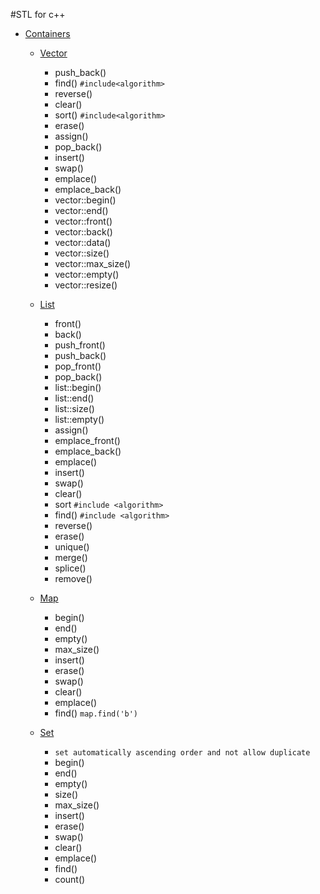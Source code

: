 #STL for c++
- [Containers](https://cplusplus.com/reference/stl)
    - [Vector](https://cplusplus.com/reference/vector/vector)
        - push_back()
        - find() `#include<algorithm>`
        - reverse()
        - clear()
        - sort() `#include<algorithm>`
        - erase()
        - assign()
        - pop_back()
        - insert()
        - swap()
        - emplace()
        - emplace_back()
        - vector::begin()
        - vector::end()
        - vector::front()
        - vector::back()
        - vector::data()
        - vector::size()
        - vector::max_size()
        - vector::empty()
        - vector::resize()

    - [List](https://cplusplus.com/reference/list/list)
        - front()
        - back()
        - push_front()
        - push_back()
        - pop_front()
        - pop_back()
        - list::begin()
        - list::end()
        - list::size()
        - list::empty()
        - assign()
        - emplace_front()
        - emplace_back()
        - emplace()
        - insert()
        - swap()
        - clear()
        - sort `#include <algorithm>`
        - find() `#include <algorithm>`
        - reverse()
        - erase()
        - unique()
        - merge()
        - splice()
        - remove()
    - [Map](https://cplusplus.com/reference/map/map)
        - begin()
        - end()
        - empty()
        - max_size()
        - insert()
        - erase()
        - swap()
        - clear()
        - emplace()
        - find() `map.find('b')`
    - [Set](https://cplusplus.com/reference/set/set/)
        - `set automatically ascending order and not allow duplicate`
        - begin()
        - end()
        - empty()
        - size()
        - max_size()
        - insert()
        - erase()
        - swap()
        - clear()
        - emplace()
        -  find()
        - count()